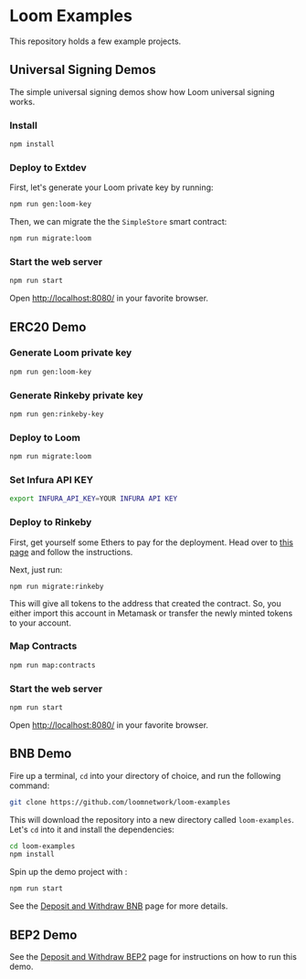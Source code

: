# Loom Examples

This repository holds a few example projects.

##  Universal Signing Demos

The simple universal signing demos show how Loom universal signing works.

### Install

```bash
npm install
```

### Deploy to Extdev

First, let's generate your Loom private key by running:

```bash
npm run gen:loom-key
```

Then, we can migrate the the `SimpleStore` smart contract:

```bash
npm run migrate:loom
```

### Start the web server

```bash
npm run start
```

Open [http://localhost:8080/](http://localhost:8080/) in your favorite browser.


## ERC20 Demo

### Generate Loom private key

```bash
npm run gen:loom-key
```

### Generate Rinkeby private key

```bash
npm run gen:rinkeby-key
```

### Deploy to Loom

```bash
npm run migrate:loom
```

### Set Infura API KEY

```bash
export INFURA_API_KEY=YOUR INFURA API KEY
```

### Deploy to Rinkeby

First, get yourself some Ethers to pay for the deployment. Head over to [this page](https://faucet.rinkeby.io/) and follow the instructions.

Next, just run:

```
npm run migrate:rinkeby
```

This will give all tokens to the address that created the contract. So, you either import this account in Metamask or transfer the newly minted tokens to your account.

### Map Contracts

```bash
npm run map:contracts
```


### Start the web server

```bash
npm run start
```

Open [http://localhost:8080/](http://localhost:8080/) in your favorite browser.


## BNB Demo

Fire up a terminal, `cd` into your directory of choice, and run the following command:

```bash
git clone https://github.com/loomnetwork/loom-examples
```

This will download the repository into a new directory called `loom-examples`. Let's `cd` into it and install the dependencies:

```bash
cd loom-examples
npm install
```

Spin up the demo project with :

```bash
npm run start
```

See the [Deposit and Withdraw BNB](https://loomx.io/developers/en/deposit-and-withdraw-bnb.html) page for more details.


## BEP2 Demo

See the [Deposit and Withdraw BEP2](https://loomx.io/developers/en/deposit-and-withdraw-bep2.html) page for instructions on how to run this demo.

